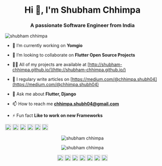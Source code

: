 <h1 align="center">Hi 👋, I'm Shubham Chhimpa </h1>
<h3 align="center">A passionate Software Engineer from India</h3>
<p align="left"> <img src="https://komarev.com/ghpvc/?username=shubham chhimpa" alt="shubham chhimpa" /> </p>

- 🔭 I’m currently working on **Yomgio**

- 👯 I’m looking to collaborate on **Flutter Open Source Projects**

- 👨‍💻 All of my projects are available at [http://shubham-chhimpa.github.io/](http://shubham-chhimpa.github.io/)

- 📝 I regulary write articles on [https://medium.com/@chhimpa.shubh04](https://medium.com/@chhimpa.shubh04)

- 💬 Ask me about **Flutter, Django**

- 📫 How to reach me **chhimpa.shubh04@gmail.com**

- ⚡ Fun fact **Like to work on new Frameworks**

<p align="left"><img src="https://konpa.github.io/devicon/devicon.git/icons/bootstrap/bootstrap-plain.svg" alt="bootstrap" width="20" height="20"/> <img src="https://konpa.github.io/devicon/devicon.git/icons/django/django-original.svg" alt="django" width="20" height="20"/> <img src="https://konpa.github.io/devicon/devicon.git/icons/html5/html5-original-wordmark.svg" alt="html5" width="20" height="20"/> <img src="https://konpa.github.io/devicon/devicon.git/icons/java/java-original-wordmark.svg" alt="java" width="20" height="20"/> <img src="https://konpa.github.io/devicon/devicon.git/icons/javascript/javascript-original.svg" alt="javascript" width="20" height="20"/> <img src="https://konpa.github.io/devicon/devicon.git/icons/python/python-original-wordmark.svg" alt="python" width="20" height="20"/></p>
<p align="center"> <img src="https://github-readme-stats.vercel.app/api?username=shubham-chhimpa&show_icons=true" alt="shubham chhimpa" /> </p>
<p align="center"> <img src="https://dry-gorge-12677.herokuapp.com/api/shubham-chhimpa" alt="shubham chhimpa" /> </p>

<p align="center">
<a href="https://codepen.io/shubhamchhimpa" target="blank"><img align="center" src="https://cdn.jsdelivr.net/npm/simple-icons@3.0.1/icons/codepen.svg" alt="shubham chhimpa" height="20" width="20" /></a>
<a href="https://dev.to/shubhamchhimpa" target="blank"><img align="center" src="https://cdn.jsdelivr.net/npm/simple-icons@3.0.1/icons/dev-dot-to.svg" alt="shubham chhimpa" height="20" width="20" /></a>
<a href="https://twitter.com/shubham_chhimpa" target="blank"><img align="center" src="https://cdn.jsdelivr.net/npm/simple-icons@3.0.1/icons/twitter.svg" alt="shubham chhimpa" height="20" width="20" /></a>
<a href="https://linkedin.com/in/shubham-chhimpa" target="blank"><img align="center" src="https://cdn.jsdelivr.net/npm/simple-icons@3.0.1/icons/linkedin.svg" alt="shubham-chhimpa" height="20" width="20" /></a>
<a href="https://stackoverflow.com/shubham-chhimpa" target="blank"><img align="center" src="https://cdn.jsdelivr.net/npm/simple-icons@3.0.1/icons/stackoverflow.svg" alt="shubham-chhimpa" height="20" width="20" /></a>
<a href="https://fb.com/shubham.chhimpa.3" target="blank"><img align="center" src="https://cdn.jsdelivr.net/npm/simple-icons@3.0.1/icons/facebook.svg" alt="shubham.chhimpa.3" height="20" width="20" /></a>
<a href="https://instagram.com/shubham.code" target="blank"><img align="center" src="https://cdn.jsdelivr.net/npm/simple-icons@3.0.1/icons/instagram.svg" alt="shubham.code" height="20" width="20" /></a>
</p>
